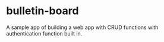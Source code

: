 
# bulletin-board

A sample app of building a web app with CRUD functions with authentication function built in. 

